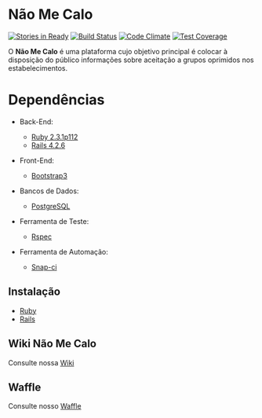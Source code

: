 # Não Me Calo
[![Stories in Ready](https://badge.waffle.io/aceleradora-TW/nao-me-calo.svg?label=ready&title=Ready)](http://waffle.io/aceleradora-TW/nao-me-calo)
[![Build Status](https://snap-ci.com/aceleradora-TW/nao-me-calo/branch/master/build_image)](https://snap-ci.com/aceleradora-TW/nao-me-calo/branch/master)
[![Code Climate](https://codeclimate.com/github/aceleradora-TW/nao-me-calo/badges/gpa.svg)](https://codeclimate.com/github/aceleradora-TW/nao-me-calo)
[![Test Coverage](https://codeclimate.com/github/aceleradora-TW/nao-me-calo/badges/coverage.svg)](https://codeclimate.com/github/aceleradora-TW/nao-me-calo/coverage)


O **Não Me Calo** é uma plataforma cujo objetivo principal é colocar à disposição do público informações sobre aceitação a grupos oprimidos nos estabelecimentos.
# Dependências
* Back-End:
  * [Ruby 2.3.1p112](https://www.ruby-lang.org/en/)
  * [Rails 4.2.6](http://weblog.rubyonrails.org/)

* Front-End:
  * [Bootstrap3](http://getbootstrap.com/)

* Bancos de Dados:
  * [PostgreSQL](http://www.postgresql.org/)

* Ferramenta de Teste:
  * [Rspec](http://rspec.info/)

* Ferramenta de Automação:
  * [Snap-ci](https://snap-ci.com/)

## Instalação
* [Ruby](https://www.ruby-lang.org/pt/documentation/installation/)
* [Rails](http://www.railsinstaller.org/pt-BR)

## Wiki Não Me Calo
Consulte nossa [Wiki](https://github.com/aceleradora-TW/nao-me-calo/wiki)

## Waffle
Consulte nosso [Waffle](https://waffle.io/aceleradora-TW/nao-me-calo)
